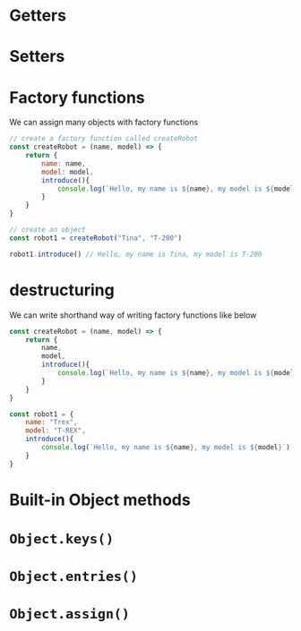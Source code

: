 # Getters

# Setters

# Factory functions

We can assign many objects with factory functions

```js
// create a factory function called createRobot
const createRobot = (name, model) => {
    return {
        name: name,
        model: model,
        introduce(){
            console.log(`Hello, my name is ${name}, my model is ${model}`)
        }
    }
}
```

```js
// create an object
const robot1 = createRobot("Tina", "T-200")

robot1.introduce() // Hello, my name is Tina, my model is T-200
```

# destructuring

We can write shorthand way of writing factory functions like below

```js
const createRobot = (name, model) => {
    return {
        name,
        model,
        introduce(){
            console.log(`Hello, my name is ${name}, my model is ${model}`)
        }
    }
}
```

```js
const robot1 = {
    name: "Trex",
    model: "T-REX",
    introduce(){
        console.log(`Hello, my name is ${name}, my model is ${model}`)
    }
}
```

# Built-in Object methods

# `Object.keys()`

# `Object.entries()`

# `Object.assign()`
